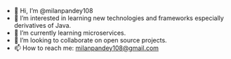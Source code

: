 - 👋 Hi, I’m @milanpandey108
- 👀 I’m interested in learning new technologies and frameworks especially derivatives of Java.
- 🌱 I’m currently learning microservices.
- 💞️ I’m looking to collaborate on open source projects.
- 📫 How to reach me: milanpandey108@gmail.com

<!---
milanpandey108/milanpandey108 is a ✨ special ✨ repository because its `README.md` (this file) appears on your GitHub profile.
You can click the Preview link to take a look at your changes.
--->
